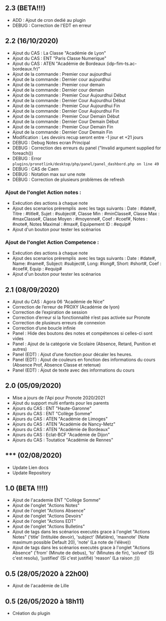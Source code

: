 ## 2.3 (BETA!!!)
- ADD : Ajout de cron dedié au plugin
- DEBUG : Correction de l'EDT en erreur

## 2.2 (16/10/2020)
- Ajout du CAS : La Classe "Académie de Lyon"
- Ajout du CAS : ENT "Paris Classe Numerique"
- Ajout du CAS : ATEN "Académie de Bordeaux (idp-fim-ts.ac-bordeaux.fr)"
- Ajout de la commande : Premier cour aujourdhui
- Ajout de la commande : Dernier cour aujourdhui
- Ajout de la commande : Premier cour demain
- Ajout de la commande : Dernier cour demain
- Ajout de la commande : Premier Cour Aujourdhui Début
- Ajout de la commande : Dernier Cour Aujourdhui Début
- Ajout de la commande : Premier Cour Aujourdhui Fin
- Ajout de la commande : Dernier Cour Aujourdhui Fin
- Ajout de la commande : Premier Cour Demain Début
- Ajout de la commande : Dernier Cour Demain Début
- Ajout de la commande : Premier Cour Demain Fin
- Ajout de la commande : Dernier Cour Demain Fin
- Modification : Les devoirs recup seront entre -1 jour et +21 jours
- DEBUG : Debug Notes ecran Principal
- DEBUG : Correction des erreurs du panel ("Invalid argument supplied for foreach())
- DEBUG : Error `plugins/pronotlink/desktop/php/panel/panel_dashbord.php on line 49`
- DEBUG : CAS de Caen
- DEBUG : Notation max sur une note
- DEBUG : Correction  de plusieurs problèmes de refresh

### Ajout de l'onglet Action notes : 
- Exécution des actions à chaque note
- Ajout des scenarios préremplis  avec les tags suivants :  Date : #date#, Titre : #title#, Sujet : #subject#, Classe Min : #minClasse#, Classe Max : #maxClasse#, Classe Moyen : #moyenne#, Coef : #coef#, Notes : #note#, Notes Maximal : #max#, Equipement ID : #equip#
- Ajout d'un bouton pour tester les scénarios

### Ajout de l'onglet Action Competence : 
- Exécution des actions à chaque note
- Ajout des scenarios préremplis  avec les tags suivants : Date : #date#, Name: #name#, Subject: #subject#,  Long: #long#, Short: #short#, Coef : #coef#,  Equip : #equip#
- Ajout d'un bouton pour tester les scénarios


## 2.1 (08/09/2020)
- Ajout du CAS : Agora 06 “Académie de Nice”
- Correction de l’erreur de PROXY (Académie de lyon)
- Correction de l’expiration de session
- Correction d’erreur si la fonctionnalité n’est pas activée sur Pronote
- Correction de plusieurs erreurs de connexion
- Correction d’une boucle infinie
- Panel : Hide des boutons des notes et compétences si celles-ci sont vides
- Panel : Ajout de la catégorie vie Scolaire (Absence, Retard, Punition et autres)
- Panel (EDT) : Ajout d’une fonction pour décaler les heures.
- Panel (EDT) : Ajout de couleurs en fonction des informations du cours (Absence Prof, Absence Classe et retenue)
- Panel (EDT) : Ajout de texte avec des informations du cours

## 2.0 (05/09/2020)
- Mise a jours de l'Api pour Pronote 2020/2021
- Ajout du support multi enfants pour les parents
- Ajours du CAS : ENT "Haute-Garonne"
- Ajours du CAS : ENT "Collège Somme"
- Ajours du CAS : ATEN "Académie de Limoges"
- Ajours du CAS : ATEN "Académie de Nancy-Metz"
- Ajours du CAS : ATEN "Académie de Bordeaux"
- Ajours du CAS : Eclat-BCF "Académie de Dijon"
- Ajours du CAS : Toutatice "Académie de Rennes"


## *** (02/08/2020)
- Update Lien docs
- Update Repository

## 1.0 (BETA !!!!)
- Ajout de l'academie ENT "Collège Somme"
- Ajout de l'onglet "Actions Notes"
- Ajout de l'onglet "Actions Absence"
- Ajout de l'onglet "Actions Devoirs"
- Ajout de l'onglet "Actions EDT"
- Ajout de l'onglet "Actions Bulletins"
- Ajout de tags dans les scénarios executés grace à l'onglet "Actions Notes" ('title' (Intitulée devoir), 'subject' (Matière), 'maxnote' (Note maximum possible Default 20), 'note' (La note de l'élève))
- Ajout de tags dans les scénarios executés grace à l'onglet "Actions Absence" ('from' (Minute de debus), 'to' (Minutes de fin), 'solved' (Si c'est resolu), 'justified' (Si c'est justifié) 'reason' (La raison ;)))

## 0.5 (28/05/2020 à 22h00)
- Ajout de l'académie de Lille

## 0.5 (26/05/2020 à 18h11)
- Création du plugin 
